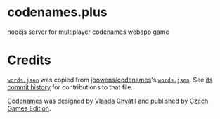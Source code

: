 # codenames.plus
nodejs server for multiplayer codenames webapp game

# Credits

[`words.json`](server/words.json) was copied from [jbowens/codenames](https://github.com/jbowens/codenames)'s [`words.json`](https://github.com/jbowens/codenames/blob/master/frontend/words.json). See [its commit history](https://github.com/jbowens/codenames/commits/master/frontend/words.json) for contributions to that file.

[Codenames](https://czechgames.com/en/codenames/) was designed by [Vlaada Chvátil](https://en.wikipedia.org/wiki/Vlaada_Chv%C3%A1til) and published by [Czech Games Edition](https://czechgames.com/).
